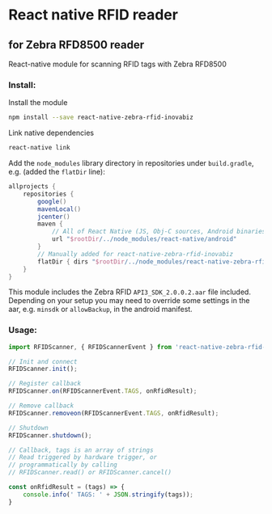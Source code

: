 
# React native RFID reader 

## for Zebra RFD8500 reader

React-native module for scanning RFID tags with Zebra RFD8500

### Install:
Install the module
```bash
npm install --save react-native-zebra-rfid-inovabiz
```

Link native dependencies

```bash
react-native link
```


Add the `node_modules` library directory in repositories under `build.gradle`, e.g. (added the `flatDir` line):


```groovy
allprojects {
	repositories {
        google()
        mavenLocal()
        jcenter()
        maven {
            // All of React Native (JS, Obj-C sources, Android binaries) is installed from npm
            url "$rootDir/../node_modules/react-native/android"
        }
        // Manually added for react-native-zebra-rfid-inovabiz
        flatDir { dirs "$rootDir/../node_modules/react-native-zebra-rfid-inovabiz/android/libs" }
    }
}
```

This module includes the Zebra RFID `API3_SDK_2.0.0.2.aar` file included. Depending on your setup you may need to override some settings in the aar, e.g. `minsdk` or `allowBackup`, in the android manifest.

### Usage:

```javascript
import RFIDScanner, { RFIDScannerEvent } from 'react-native-zebra-rfid-inovabiz';

// Init and connect
RFIDScanner.init();

// Register callback
RFIDScanner.on(RFIDScannerEvent.TAGS, onRfidResult);

// Remove callback
RFIDScanner.removeon(RFIDScannerEvent.TAGS, onRfidResult);

// Shutdown
RFIDScanner.shutdown();

// Callback, tags is an array of strings
// Read triggered by hardware trigger, or 
// programmatically by calling
// RFIDScanner.read() or RFIDScanner.cancel()

const onRfidResult = (tags) => {
    console.info(' TAGS: ' + JSON.stringify(tags));
}
```


